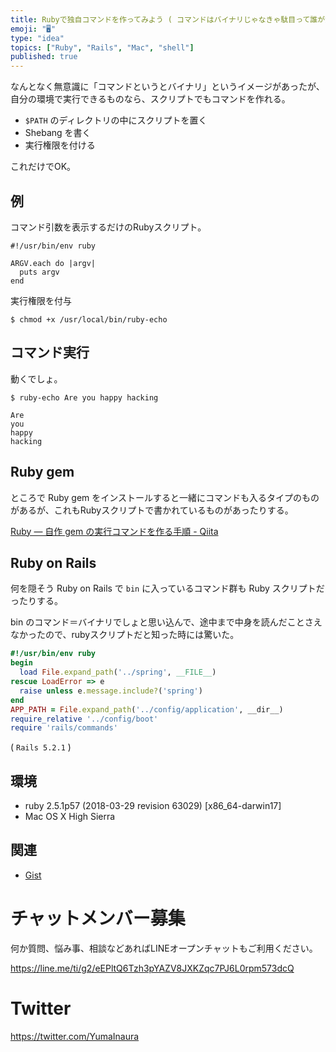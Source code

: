 ```yaml
---
title: Rubyで独自コマンドを作ってみよう ( コマンドはバイナリじゃなきゃ駄目って誰が決めたんだ？ )
emoji: "🖥"
type: "idea"
topics: ["Ruby", "Rails", "Mac", "shell"]
published: true
---
```


なんとなく無意識に「コマンドというとバイナリ」というイメージがあったが、自分の環境で実行できるものなら、スクリプトでもコマンドを作れる。

- `$PATH` のディレクトリの中にスクリプトを置く
- Shebang を書く
- 実行権限を付ける

これだけでOK。


## 例

コマンド引数を表示するだけのRubyスクリプト。

```rb:/usr/local/bin/ruby-echo
#!/usr/bin/env ruby

ARGV.each do |argv|
  puts argv
end
```

実行権限を付与

```
$ chmod +x /usr/local/bin/ruby-echo
```

## コマンド実行

動くでしょ。

```
$ ruby-echo Are you happy hacking

Are
you
happy
hacking
```

## Ruby gem

ところで Ruby gem をインストールすると一緒にコマンドも入るタイプのものがあるが、これもRubyスクリプトで書かれているものがあったりする。

[Ruby — 自作 gem の実行コマンドを作る手順 - Qiita](https://qiita.com/YumaInaura/items/f6a1dcbde2fa288bd86d)

## Ruby on Rails 

何を隠そう Ruby on Rails で `bin` に入っているコマンド群も Ruby スクリプトだったりする。

bin のコマンド＝バイナリでしょと思い込んで、途中まで中身を読んだことさえなかったので、rubyスクリプトだと知った時には驚いた。

```rb
#!/usr/bin/env ruby
begin
  load File.expand_path('../spring', __FILE__)
rescue LoadError => e
  raise unless e.message.include?('spring')
end
APP_PATH = File.expand_path('../config/application', __dir__)
require_relative '../config/boot'
require 'rails/commands'
```

( `Rails 5.2.1` )


## 環境

- ruby 2.5.1p57 (2018-03-29 revision 63029) [x86_64-darwin17]
- Mac OS X High Sierra

## 関連

- [Gist](https://gist.github.com/YumaInaura/443a5c1a06f17be67122c7f2c1f17299)








<!-- Update From Qiita API -->

# チャットメンバー募集


何か質問、悩み事、相談などあればLINEオープンチャットもご利用ください。

https://line.me/ti/g2/eEPltQ6Tzh3pYAZV8JXKZqc7PJ6L0rpm573dcQ





# Twitter


https://twitter.com/YumaInaura


<!-- Update From Qiita API -->


